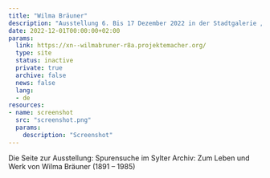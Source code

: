 ```yaml
---
title: "Wilma Bräuner"
description: "Ausstellung 6. Bis 17 Dezember 2022 in der Stadtgalerie „Alte Post“, Westerland"
date: 2022-12-01T00:00:00+02:00
params:
  link: https://xn--wilmabruner-r8a.projektemacher.org/
  type: site
  status: inactive
  private: true
  archive: false
  news: false
  lang:
  - de
resources:
- name: screenshot
  src: "screenshot.png"
  params:
    description: "Screenshot"
---
```

Die Seite zur Ausstellung: Spurensuche im Sylter Archiv: Zum Leben und Werk von Wilma Bräuner (1891 – 1985)
